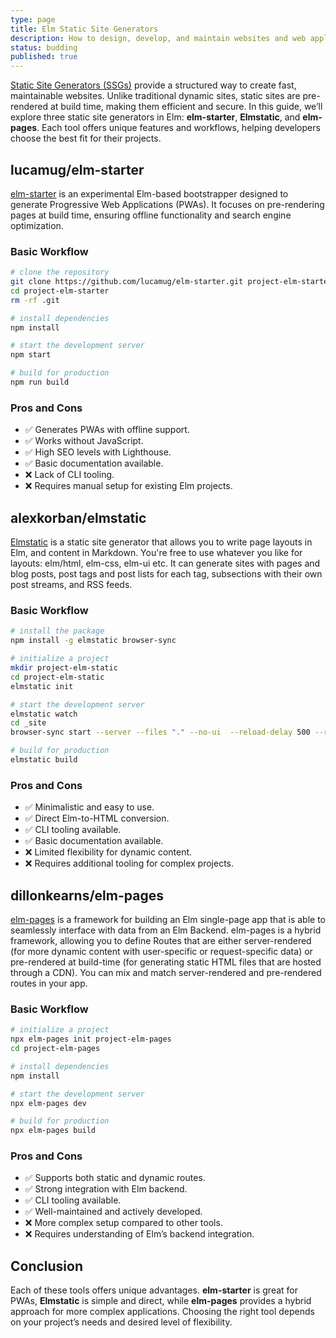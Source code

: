```yaml
---
type: page
title: Elm Static Site Generators
description: How to design, develop, and maintain websites and web applications with static site generators in Elm
status: budding
published: true
---
```


[Static Site Generators (SSGs)](https://jamstack.org/generators) provide a structured way to create fast, maintainable websites. Unlike traditional dynamic sites, static sites are pre-rendered at build time, making them efficient and secure. In this guide, we’ll explore three static site generators in Elm: **elm-starter**, **Elmstatic**, and **elm-pages**. Each tool offers unique features and workflows, helping developers choose the best fit for their projects.

## lucamug/elm-starter

[elm-starter](https://github.com/lucamug/elm-starter) is an experimental Elm-based bootstrapper designed to generate Progressive Web Applications (PWAs). It focuses on pre-rendering pages at build time, ensuring offline functionality and search engine optimization.

### Basic Workflow

```sh
# clone the repository
git clone https://github.com/lucamug/elm-starter.git project-elm-starter
cd project-elm-starter
rm -rf .git

# install dependencies
npm install

# start the development server
npm start

# build for production
npm run build
```

### Pros and Cons

- ✅ Generates PWAs with offline support.
- ✅ Works without JavaScript.
- ✅ High SEO levels with Lighthouse.
- ✅ Basic documentation available.
- ❌ Lack of CLI tooling.
- ❌ Requires manual setup for existing Elm projects.

## alexkorban/elmstatic

[Elmstatic](https://korban.net/elm/elmstatic) is a static site generator that allows you to write page layouts in Elm, and content in Markdown. You're free to use whatever you like for layouts: elm/html, elm-css, elm-ui etc. It can generate sites with pages and blog posts, post tags and post lists for each tag, subsections with their own post streams, and RSS feeds.

### Basic Workflow

```sh
# install the package
npm install -g elmstatic browser-sync

# initialize a project
mkdir project-elm-static
cd project-elm-static
elmstatic init

# start the development server
elmstatic watch
cd _site
browser-sync start --server --files "." --no-ui  --reload-delay 500 --reload-debounce 500

# build for production
elmstatic build
```

### Pros and Cons
- ✅ Minimalistic and easy to use.
- ✅ Direct Elm-to-HTML conversion.
- ✅ CLI tooling available.
- ✅ Basic documentation available.
- ❌ Limited flexibility for dynamic content.
- ❌ Requires additional tooling for complex projects.

## dillonkearns/elm-pages

[elm-pages](https://elm-pages.com) is a framework for building an Elm single-page app that is able to seamlessly interface with data from an Elm Backend. elm-pages is a hybrid framework, allowing you to define Routes that are either server-rendered (for more dynamic content with user-specific or request-specific data) or pre-rendered at build-time (for generating static HTML files that are hosted through a CDN). You can mix and match server-rendered and pre-rendered routes in your app.

### Basic Workflow

```sh
# initialize a project
npx elm-pages init project-elm-pages
cd project-elm-pages

# install dependencies
npm install

# start the development server
npx elm-pages dev

# build for production
npx elm-pages build
```

### Pros and Cons
- ✅ Supports both static and dynamic routes.
- ✅ Strong integration with Elm backend.
- ✅ CLI tooling available.
- ✅ Well-maintained and actively developed.
- ❌ More complex setup compared to other tools.
- ❌ Requires understanding of Elm’s backend integration.

## Conclusion

Each of these tools offers unique advantages. **elm-starter** is great for PWAs, **Elmstatic** is simple and direct, while **elm-pages** provides a hybrid approach for more complex applications. Choosing the right tool depends on your project’s needs and desired level of flexibility.

